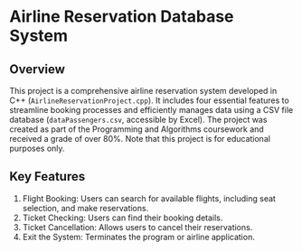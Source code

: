 # Airline Reservation Database System
## Overview
This project is a comprehensive airline reservation system developed in C++ (`AirlineReservationProject.cpp`). It includes four essential features to streamline booking processes and efficiently manages data using a CSV file database (`dataPassengers.csv`, accessible by Excel). The project was created as part of the Programming and Algorithms coursework and received a grade of over 80%. Note that this project is for educational purposes only.

## Key Features
1. Flight Booking: Users can search for available flights, including seat selection, and make reservations.
2. Ticket Checking: Users can find their booking details.
3. Ticket Cancellation: Allows users to cancel their reservations.
4. Exit the System: Terminates the program or airline application.

